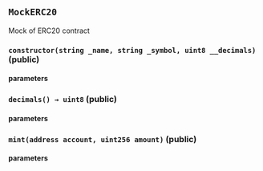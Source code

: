 ## `MockERC20`

Mock of ERC20 contract

### `constructor(string _name, string _symbol, uint8 __decimals)` (public)

#### parameters

### `decimals() → uint8` (public)

#### parameters

### `mint(address account, uint256 amount)` (public)

#### parameters
